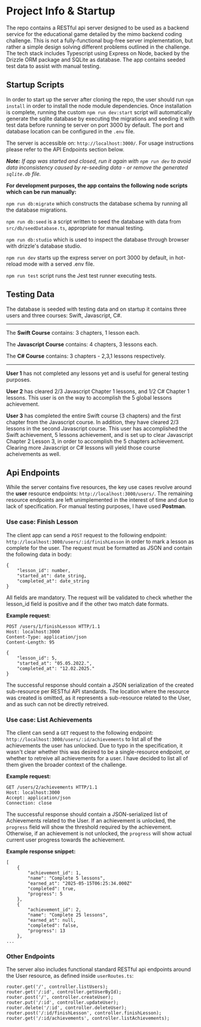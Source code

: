 # Project Info & Startup
The repo contains a RESTful api server designed to be used as a backend service for the educational game detailed by the mimo backend coding challenge. This is not a fully-functional bug-free server implementation, but rather a simple design solving different problems outlined in the challenge. The tech stack includes Typescript using Express on Node, backed by the Drizzle ORM package and SQLite as database. The app contains seeded test data to assist with manual testing. 

## Startup Scripts
In order to start up the server after cloning the repo, the user should run `npm install` in order to install the node module dependencies. Once installation is complete, running the custom `npm run dev:start` script will automatically generate the sqlite database by executing the migrations and seeding it with test data before running te server on port 3000 by default. The port and database location can be configured in the `.env` file.

The server is accessible on: `http://localhost:3000/`. For usage instructions please refer to the API Endpoints section below.

_**Note:** If app was started and closed, run it again with `npm run dev` to avoid data inconsistency caused by re-seeding data - or remove the generated `sqlite.db` file._

**For development purposes, the app contains the following node scripts which can be run manually:**

`npm run db:migrate` which constructs the database schema by running all the database migrations.

`npm run db:seed` is a script written to seed the database with data from `src/db/seedDatabase.ts`, appropriate for manual testing.

`npm run db:studio` which is used to inspect the database through browser with drizzle's database studio.

`npm run dev` starts up the express server on port 3000 by default, in hot-reload mode with a served .env file.

`npm run test` script runs the Jest test runner executing tests.

## Testing Data
The database is seeded with testing data and on startup it contains three users and three courses: Swift, Javascript, C#.

---

The **Swift Course** contains: 3 chapters, 1 lesson each.

The **Javascript Course** contains: 4 chapters, 3 lessons each.

The **C# Course** contains: 3 chapters - 2,3,1 lessons respectively.

---

**User 1** has not completed any lessons yet and is useful for general testing purposes.

**User 2** has cleared 2/3 Javascript Chapter 1 lessons, and 1/2 C# Chapter 1 lessons. This user is on the way to accomplish the 5 global lessons achievement.

**User 3** has completed the entire Swift course (3 chapters) and the first chapter from the Javascript course. In addition, they have cleared 2/3 lessons in the second Javascript course. This user has accomplished the Swift achievement, 5 lessons achievement, and is set up to clear Javascript Chapter 2 Lesson 3, in order to accomplish the 5 chapters achievement. Clearing more Javascript or C# lessons will yield those course acheivements as well.

## Api Endpoints
While the server contains five resources, the key use cases revolve around the **user** resource endpoints: `http://localhost:3000/users/`. The remaining resource endpoints are left unimplemented in the interest of time and due to lack of specification. For manual testing purposes, I have used **Postman**.

### Use case: Finish Lesson
The client app can send a `POST` request to the following endpoint: `http://localhost:3000/users/:id/finishLesson` in order to mark a lesson as complete for the user. The request must be formatted as JSON and contain the following data in body:
```
{
    "lesson_id": number,
    "started_at": date_string,
    "completed_at": date_string
}
```
All fields are mandatory. The request will be validated to check whether the lesson_id field is positive and if the other two match date formats.

**Example request**:
```
POST /users/1/finishLesson HTTP/1.1
Host: localhost:3000
Content-Type: application/json
Content-Length: 95

{
    "lesson_id": 5,
    "started_at": "05.05.2022.",
    "completed_at": "12.02.2025."
}
```

The successful response should contain a JSON serialization of the created sub-resource per RESTful API standards. The location where the resource was created is omitted, as it represents a sub-resource related to the User, and as such can not be directly retreived.

### Use case: List Achievements
The client can send a `GET` request to the following endpoint: `http://localhost:3000/users/:id/achievements` to list all of the achievements the user has unlocked. Due to typo in the specification, it wasn't clear whether this was desired to be a single-resource endpoint, or whether to retreive all achievements for a user. I have decided to list all of them given the broader context of the challenge.

**Example request:**
```
GET /users/2/achievements HTTP/1.1
Host: localhost:3000
Accept: application/json
Connection: close
```

The successful response should contain a JSON-serialized list of Achievements related to the User. If an achievement is unlocked, the `progress` field will show the threshold required by the achievement. Otherwise, if an achievement is not unlocked, the `progress` will show actual current user progress towards the achievement.

**Example response snippet:**
```
[
    {
        "achievement_id": 1,
        "name": "Complete 5 lessons",
        "earned_at": "2025-05-15T06:25:34.000Z"
        "completed": true,
        "progress": 5
    },
    {
        "achievement_id": 2,
        "name": "Complete 25 lessons",
        "earned_at": null,
        "completed": false,
        "progress": 13
    },
...
```

### Other Endpoints
The server also includes functional standard RESTful api endpoints around the User resource, as defined inside `userRoutes.ts`:
```
router.get('/', controller.listUsers);
router.get('/:id', controller.getUserById);
router.post('/', controller.createUser);
router.put('/:id', controller.updateUser);
router.delete('/:id', controller.deleteUser);
router.post('/:id/finishLesson', controller.finishLesson);
router.get('/:id/achievements', controller.listAchievements);
```
